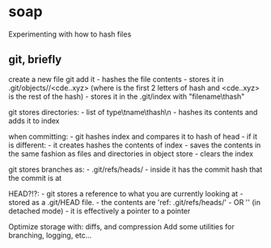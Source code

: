# soap
Experimenting with how to hash files

## git, briefly
create a new file
git add it
	- hashes the file contents
	- stores it in .git/objects/<ab>/<cde..xyz> (where <ab> is the first 2 letters of hash and <cde..xyz> is the rest of the hash)
	- stores it in the .git/index with "filename\thash"

git stores directories:
	- list of type\tname\thash\n
	- hashes its contents and adds it to index
	
when committing:
	- git hashes index and compares it to hash of head
	- if it is different:
		- it creates hashes the contents of index
		- saves the contents in the same fashion as files and directories in object store
		- clears the index
	
git stores branches as:
	- .git/refs/heads/<branchname>
	- inside it has the commit hash that the commit is at
	
HEAD?!?:
	- git stores a reference to what you are currently looking at
	- stored as a .git/HEAD file.
	- the contents are 'ref: .git/refs/heads/<branchname>'
	- OR '<hashofcommit>' (in detached mode)
	- it is effectively a pointer to a pointer

Optimize storage with: diffs, and compression
Add some utilities for branching, logging, etc...
